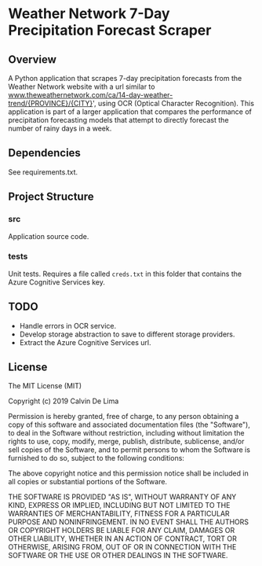 # Weather Network 7-Day Precipitation Forecast Scraper

## Overview
A Python application that scrapes 7-day precipitation forecasts from the Weather Network website with a url similar to www.theweathernetwork.com/ca/14-day-weather-trend/{PROVINCE}/{CITY}', using OCR (Optical Character Recognition). This application is part of a larger application that compares the performance of precipitation forecasting models that attempt to directly forecast the number of rainy days in a week.

## Dependencies
See requirements.txt.

## Project Structure

### src
Application source code.

### tests
Unit tests. Requires a file called `creds.txt` in this folder that contains the Azure Cognitive Services key.

## TODO
* Handle errors in OCR service.
* Develop storage abstraction to save to different storage providers.
* Extract the Azure Cognitive Services url.

## License
The MIT License (MIT)

Copyright (c) 2019 Calvin De Lima

Permission is hereby granted, free of charge, to any person obtaining a copy of this software and associated documentation files (the "Software"), to deal in the Software without restriction, including without limitation the rights to use, copy, modify, merge, publish, distribute, sublicense, and/or sell copies of the Software, and to permit persons to whom the Software is furnished to do so, subject to the following conditions:

The above copyright notice and this permission notice shall be included in all copies or substantial portions of the Software.

THE SOFTWARE IS PROVIDED "AS IS", WITHOUT WARRANTY OF ANY KIND, EXPRESS OR IMPLIED, INCLUDING BUT NOT LIMITED TO THE WARRANTIES OF MERCHANTABILITY, FITNESS FOR A PARTICULAR PURPOSE AND NONINFRINGEMENT. IN NO EVENT SHALL THE AUTHORS OR COPYRIGHT HOLDERS BE LIABLE FOR ANY CLAIM, DAMAGES OR OTHER LIABILITY, WHETHER IN AN ACTION OF CONTRACT, TORT OR OTHERWISE, ARISING FROM, OUT OF OR IN CONNECTION WITH THE SOFTWARE OR THE USE OR OTHER DEALINGS IN THE SOFTWARE.